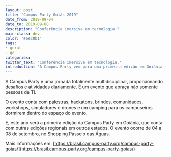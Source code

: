 ```yaml
---
layout: post
title: "Campus Party Goiás 2019"
date_from: 2019-09-04
date_to: 2019-09-08
description: "Conferência imersiva em tecnologia."
main-class: dev
color: '#6ec8b1'
tags:
- geral
- go
categories:
twitter_text: 'Conferência imersiva em tecnologia.'
introduction: 'A Campus Party vem para uma primeira edição em Goiânia (GO) em mais um evento de imersão em cultura, tecnologia e inovação.'
---
```


A Campus Party é uma jornada totalmente multidisciplinar, proporcionando desafios e atividades diariamente. É um evento que abraça não somente pessoas de TI.

O evento conta com palestras, hackatons, brindes, comunidades, workshops, simuladores e drones e um camping para os campuseiros dormirem dentro do espaço do evento.

E, este ano será a primeira edição da Campus Party em Goiânia, que conta com outras edições regionais em outros estados. O evento ocorre de 04 a 08 de setembro, no Shopping Passeio das Águas.


Mais informações em: [https://brasil.campus-party.org/campus-party-goias/](https://brasil.campus-party.org/campus-party-goias/)

